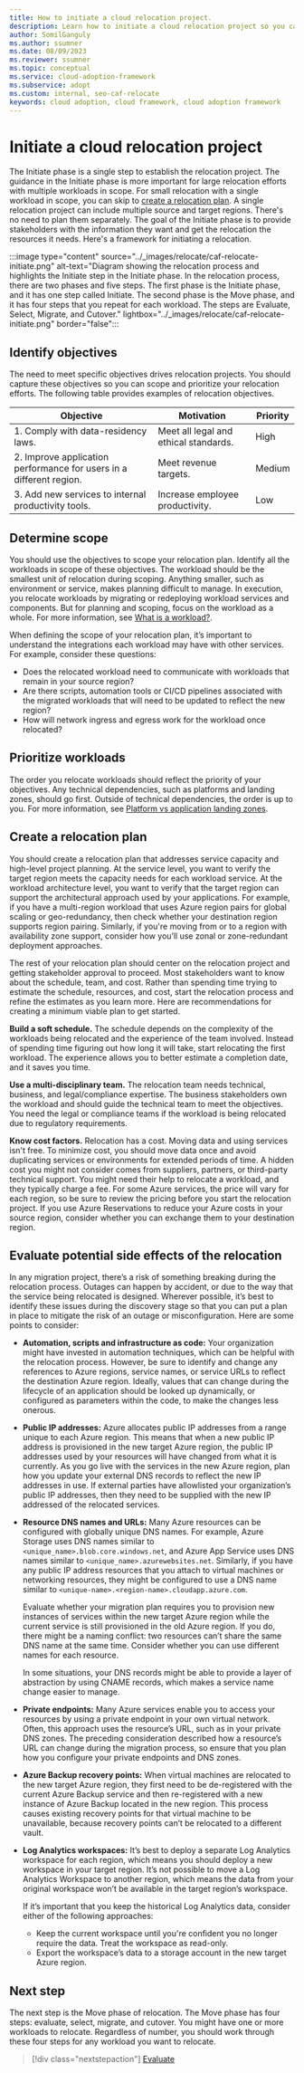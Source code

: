 ```yaml
---
title: How to initiate a cloud relocation project.
description: Learn how to initiate a cloud relocation project so you can relocate workloads and applications to another region.
author: SomilGanguly
ms.author: ssumner
ms.date: 08/09/2023
ms.reviewer: ssumner
ms.topic: conceptual
ms.service: cloud-adoption-framework
ms.subservice: adopt
ms.custom: internal, seo-caf-relocate
keywords: cloud adoption, cloud framework, cloud adoption framework
---
```

# Initiate a cloud relocation project

The Initiate phase is a single step to establish the relocation project. The guidance in the Initiate phase is more important for large relocation efforts with multiple workloads in scope. For small relocation with a single workload in scope, you can skip to [create a relocation plan](#create-a-relocation-plan). A single relocation project can include multiple source and target regions. There's no need to plan them separately. The goal of the Initiate phase is to provide stakeholders with the information they want and get the relocation the resources it needs. Here's a framework for initiating a relocation.

:::image type="content" source="../_images/relocate/caf-relocate-initiate.png" alt-text="Diagram showing the relocation process and highlights the Initiate step in the Initiate phase. In the relocation process, there are two phases and five steps. The first phase is the Initiate phase, and it has one step called Initiate. The second phase is the Move phase, and it has four steps that you repeat for each workload. The steps are Evaluate, Select, Migrate, and Cutover." lightbox="../_images/relocate/caf-relocate-initiate.png" border="false":::

## Identify objectives

The need to meet specific objectives drives relocation projects. You should capture these objectives so you can scope and prioritize your relocation efforts. The following table provides examples of relocation objectives.

|Objective |Motivation |Priority|
| --- | --- | --- |
|1. Comply with data-residency laws. | Meet all legal and ethical standards. | High|
|2. Improve application performance for users in a different region. | Meet revenue targets. |Medium|
|3. Add new services to internal productivity tools. | Increase employee productivity. |Low|

## Determine scope

You should use the objectives to scope your relocation plan. Identify all the workloads in scope of these objectives. The workload should be the smallest unit of relocation during scoping. Anything smaller, such as environment or service, makes planning difficult to manage. In execution, you relocate workloads by migrating or redeploying workload services and components. But for planning and scoping, focus on the workload as a whole. For more information, see [What is a workload?](../plan/workloads.md#what-is-a-workload).

When defining the scope of your relocation plan, it’s important to understand the integrations each workload may have with other services. For example, consider these questions:

- Does the relocated workload need to communicate with workloads that remain in your source region?
- Are there scripts, automation tools or CI/CD pipelines associated with the migrated workloads that will need to be updated to reflect the new region?
- How will network ingress and egress work for the workload once relocated?

## Prioritize workloads

The order you relocate workloads should reflect the priority of your objectives. Any technical dependencies, such as platforms and landing zones, should go first. Outside of technical dependencies, the order is up to you. For more information, see [Platform vs application landing zones](../ready/landing-zone/index.md#platform-landing-zones-vs-application-landing-zones).

## Create a relocation plan

You should create a relocation plan that addresses service capacity and high-level project planning. At the service level, you want to verify the target region meets the capacity needs for each workload service. At the workload architecture level, you want to verify that the target region can support the architectural approach used by your applications. For example, if you have a multi-region workload that uses Azure region pairs for global scaling or geo-redundancy, then check whether your destination region supports region pairing. Similarly, if you're moving from or to a region with availability zone support, consider how you’ll use zonal or zone-redundant deployment approaches.

The rest of your relocation plan should center on the relocation project and getting stakeholder approval to proceed. Most stakeholders want to know about the schedule, team, and cost. Rather than spending time trying to estimate the schedule, resources, and cost, start the relocation process and refine the estimates as you learn more. Here are recommendations for creating a minimum viable plan to get started.

**Build a soft schedule.** The schedule depends on the complexity of the workloads being relocated and the experience of the team involved. Instead of spending time figuring out how long it will take, start relocating the first workload. The experience allows you to better estimate a completion date, and it saves you time.

**Use a multi-disciplinary team.** The relocation team needs technical, business, and legal/compliance expertise. The business stakeholders own the workload and should guide the technical team to meet the objectives. You need the legal or compliance teams if the workload is being relocated due to regulatory requirements.

**Know cost factors.** Relocation has a cost. Moving data and using services isn't free. To minimize cost, you should move data once and avoid duplicating services or environments for extended periods of time. A hidden cost you might not consider comes from suppliers, partners, or third-party technical support. You might need their help to relocate a workload, and they typically charge a fee. For some Azure services, the price will vary for each region, so be sure to review the pricing before you start the relocation project. If you use Azure Reservations to reduce your Azure costs in your source region, consider whether you can exchange them to your destination region.

## Evaluate potential side effects of the relocation

In any migration project, there’s a risk of something breaking during the relocation process. Outages can happen by accident, or due to the way that the service being relocated is designed. Wherever possible, it’s best to identify these issues during the discovery stage so that you can put a plan in place to mitigate the risk of an outage or misconfiguration. Here are some points to consider:

- **Automation, scripts and infrastructure as code:** Your organization might have invested in automation techniques, which can be helpful with the relocation process. However, be sure to identify and change any references to Azure regions, service names, or service URLs to reflect the destination Azure region. Ideally, values that can change during the lifecycle of an application should be looked up dynamically, or configured as parameters within the code, to make the changes less onerous.

- **Public IP addresses:** Azure allocates public IP addresses from a range unique to each Azure region. This means that when a new public IP address is provisioned in the new target Azure region, the public IP addresses used by your resources will have changed from what it is currently. As you go live with the services in the new Azure region, plan how you update your external DNS records to reflect the new IP addresses in use. If external parties have allowlisted your organization’s public IP addresses, then they need to be supplied with the new IP addressed of the relocated services.

- **Resource DNS names and URLs:** Many Azure resources can be configured with globally unique DNS names. For example, Azure Storage uses DNS names similar to `<unique_name>.blob.core.windows.net`, and Azure App Service uses DNS names similar to `<unique_name>.azurewebsites.net`. Similarly, if you have any public IP address resources that you attach to virtual machines or networking resources, they might be configured to use a DNS name similar to `<unique-name>.<region-name>.cloudapp.azure.com`.

  Evaluate whether your migration plan requires you to provision new instances of services within the new target Azure region while the current service is still provisioned in the old Azure region. If you do, there might be a naming conflict: two resources can’t share the same DNS name at the same time. Consider whether you can use different names for each resource.

  In some situations, your DNS records might be able to provide a layer of abstraction by using CNAME records, which makes a service name change easier to manage.

- **Private endpoints:** Many Azure services enable you to access your resources by using a private endpoint in your own virtual network. Often, this approach uses the resource’s URL, such as in your private DNS zones. The preceding consideration described how a resource’s URL can change during the migration process, so ensure that you plan how you configure your private endpoints and DNS zones.

- **Azure Backup recovery points:** When virtual machines are relocated to the new target Azure region, they first need to be de-registered with the current Azure Backup service and then re-registered with a new instance of Azure Backup located in the new region. This process causes existing recovery points for that virtual machine to be unavailable, because recovery points can’t be relocated to a different vault.

- **Log Analytics workspaces:** It’s best to deploy a separate Log Analytics workspace for each region, which means you should deploy a new workspace in your target region. It’s not possible to move a Log Analytics Workspace to another region, which means the data from your original workspace won’t be available in the target region’s workspace.

  If it’s important that you keep the historical Log Analytics data, consider either of the following approaches:
  - Keep the current workspace until you're confident you no longer require the data. Treat the workspace as read-only.
  - Export the workspace’s data to a storage account in the new target Azure region.


## Next step

The next step is the Move phase of relocation. The Move phase has four steps: evaluate, select, migrate, and cutover. You might have one or more workloads to relocate. Regardless of number, you should work through these four steps for any workload you want to relocate.

> [!div class="nextstepaction"]
> [Evaluate](evaluate.md)
